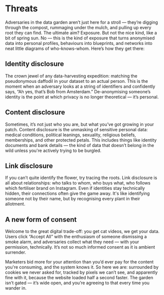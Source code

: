 # Threats

Adversaries in the data garden aren’t just here for a stroll — they’re digging through the compost, rummaging 
under the mulch, and pulling up every root they can find. The ultimate aim? Exposure. But not the nice kind, 
like a bit of spring sun. No — this is the kind of exposure that turns anonymised data into personal profiles, 
behaviours into blueprints, and networks into neat little diagrams of who-knows-whom. Here’s how they get there:

## Identity disclosure

The crown jewel of any data-harvesting expedition: matching the pseudonymous daffodil in your dataset to an actual 
person. This is the moment when an adversary looks at a string of identifiers and confidently says, “Ah yes, that’s 
Bob from Amsterdam.” De-anonymising someone’s identity is the point at which privacy is no longer theoretical — 
it’s personal.

## Content disclosure

Sometimes, it’s not just who you are, but what you’ve got growing in your patch. Content disclosure is the unmasking 
of sensitive personal data: medical conditions, political leanings, sexuality, religious beliefs, memberships, and 
other protected petals. This includes things like identity documents and bank details — the kind of data that doesn’t 
belong in the wild unless you're actively trying to be burgled.

## Link disclosure

If you can’t quite identify the flower, try tracing the roots. Link disclosure is all about relationships: who 
talks to whom, who buys what, who follows which fertiliser brand on Instagram. Even if identities stay technically 
hidden, their connections often give the game away. It's like identifying someone not by their name, but by 
recognising every plant in their allotment.

## A new form of consent

Welcome to the great digital trade-off: you get cat videos, we get your data. Users click “Accept All” with the 
enthusiasm of someone dismissing a smoke alarm, and adversaries collect what they need — with your permission, 
technically. It’s not so much informed consent as it is ambient surrender.

Marketers bid more for your attention than you’d ever pay for the content you're consuming, and the system knows it. 
So here we are: surrounded by cookies we never asked for, tracked by pixels we can’t see, and apparently fine with it, 
because the website loaded half a second faster. The garden isn’t gated — it’s wide open, and you’re agreeing to 
that every time you wander in.
